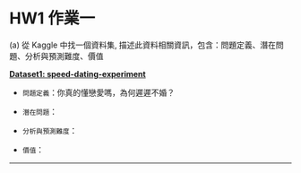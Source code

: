 # HW1 作業一
(a) 從 Kaggle 中找一個資料集, 描述此資料相關資訊，包含：問題定義、潛在問題、分析與預測難度、價值

**[Dataset1:  speed-dating-experiment](https://www.kaggle.com/annavictoria/speed-dating-experiment/kernels)**

- `問題定義`：你真的懂戀愛嗎，為何遲遲不婚？

- `潛在問題`：

- `分析與預測難度`：

- `價值`：

***

